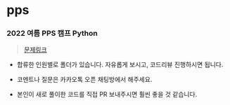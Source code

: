 # pps

### 2022 여름 PPS 캠프 Python
> [문제링크](https://docs.google.com/spreadsheets/d/1ujNsIhnNjwF5n_pGQpgGoBc6RWSOvjFj03odKKLgp8E/edit?usp=sharing)

* 합류한 인원별로 폴더가 있습니다.
자유롭게 보시고, 코드리뷰 진행하시면 됩니다.

* 코멘트나 질문은 카카오톡 오픈 채팅방에서 해주세요.

* 본인이 새로 풀이한 코드를 직접 PR 보내주시면 훨씬 좋을 것 같습니다.